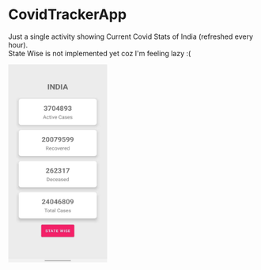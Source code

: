 # CovidTrackerApp
Just a single activity showing Current Covid Stats of India (refreshed every hour). 
<br>State Wise is not implemented yet coz I'm feeling lazy :(

<img src="https://github.com/aditya3901/CovidTrackerApp/blob/master/covid.jpeg" width="200" height="400" />

